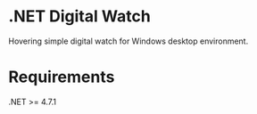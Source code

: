 # .NET Digital Watch
Hovering simple digital watch for Windows desktop environment.

# Requirements
.NET >= 4.7.1
